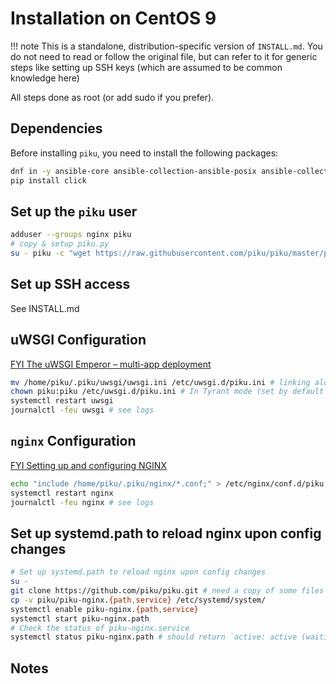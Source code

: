 # Installation on CentOS 9

!!! note
    This is a standalone, distribution-specific version of `INSTALL.md`. You do not need to read or follow the original file, but can refer to it for generic steps like setting up SSH keys (which are assumed to be common knowledge here)

All steps done as root (or add sudo if you prefer).

## Dependencies

Before installing `piku`, you need to install the following packages:

```bash
dnf in -y ansible-core ansible-collection-ansible-posix ansible-collection-ansible-utils nginx nodejs npm openssl postgresql postgresql-server postgresql-contrib python3 python3-pip uwsgi uwsgi-logger-file uwsgi-logger-systemd
pip install click
```

## Set up the `piku` user

```bash
adduser --groups nginx piku
# copy & setup piku.py
su - piku -c "wget https://raw.githubusercontent.com/piku/piku/master/piku.py && python3 ~/piku.py setup"
```

## Set up SSH access

See INSTALL.md

## uWSGI Configuration

[FYI The uWSGI Emperor – multi-app deployment](https://uwsgi-docs.readthedocs.io/en/latest/Emperor.html)

```bash
mv /home/piku/.piku/uwsgi/uwsgi.ini /etc/uwsgi.d/piku.ini # linking alone increases the host attack service if one can get inside the piku user or one of its apps, so moving is safer
chown piku:piku /etc/uwsgi.d/piku.ini # In Tyrant mode (set by default in /etc/uwsgi.ini) the Emperor will run the vassal using the UID/GID of the vassal configuration file
systemctl restart uwsgi
journalctl -feu uwsgi # see logs
```

## `nginx` Configuration

[FYI Setting up and configuring NGINX](https://access.redhat.com/documentation/en-us/red_hat_enterprise_linux/9/html/deploying_web_servers_and_reverse_proxies/setting-up-and-configuring-nginx_deploying-web-servers-and-reverse-proxies)

```bash
echo "include /home/piku/.piku/nginx/*.conf;" > /etc/nginx/conf.d/piku.conf
systemctl restart nginx
journalctl -feu nginx # see logs
```

## Set up systemd.path to reload nginx upon config changes

```bash
# Set up systemd.path to reload nginx upon config changes
su -
git clone https://github.com/piku/piku.git # need a copy of some files
cp -v piku/piku-nginx.{path,service} /etc/systemd/system/
systemctl enable piku-nginx.{path,service}
systemctl start piku-nginx.path
# Check the status of piku-nginx.service
systemctl status piku-nginx.path # should return `active: active (waiting)`
```

## Notes



[uwsgi]: https://github.com/unbit/uwsgi
